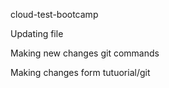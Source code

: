 cloud-test-bootcamp 

Updating file 

Making new changes git commands 

Making changes form tutuorial/git
